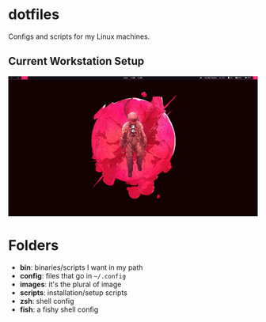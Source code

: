 # dotfiles
Configs and scripts for my Linux machines.

## Current Workstation Setup
![personal desktop preview](images/sway-desktop.png)

# Folders
- **bin**: binaries/scripts I want in my path
- **config**: files that go in `~/.config`
- **images**: it's the plural of image
- **scripts**: installation/setup scripts
- **zsh**: shell config
- **fish**: a fishy shell config
